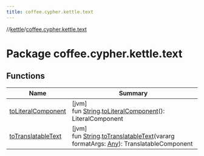```yaml
---
title: coffee.cypher.kettle.text
---
```

//[kettle](../../index.html)/[coffee.cypher.kettle.text](index.html)



# Package coffee.cypher.kettle.text



## Functions


| Name | Summary |
|---|---|
| [toLiteralComponent](to-literal-component.html) | [jvm]<br>fun [String](https://kotlinlang.org/api/latest/jvm/stdlib/kotlin/-string/index.html).[toLiteralComponent](to-literal-component.html)(): LiteralComponent |
| [toTranslatableText](to-translatable-text.html) | [jvm]<br>fun [String](https://kotlinlang.org/api/latest/jvm/stdlib/kotlin/-string/index.html).[toTranslatableText](to-translatable-text.html)(vararg formatArgs: [Any](https://kotlinlang.org/api/latest/jvm/stdlib/kotlin/-any/index.html)): TranslatableComponent |

